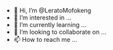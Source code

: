 - 👋 Hi, I’m @LeratoMofokeng
- 👀 I’m interested in ...
- 🌱 I’m currently learning ...
- 💞️ I’m looking to collaborate on ...
- 📫 How to reach me ...

<!---
LeratoMofokeng/LeratoMofokeng is a ✨ special ✨ repository because its `README.md` (this file) appears on your GitHub profile.
You can click the Preview link to take a look at your changes.
--->
